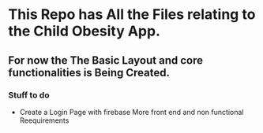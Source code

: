 # This Repo has All the Files relating to the Child Obesity App.
## For now the The Basic Layout and core functionalities is Being Created. 

### Stuff to do 



- Create a Login Page with firebase 
More front end and non functional Reequirements
